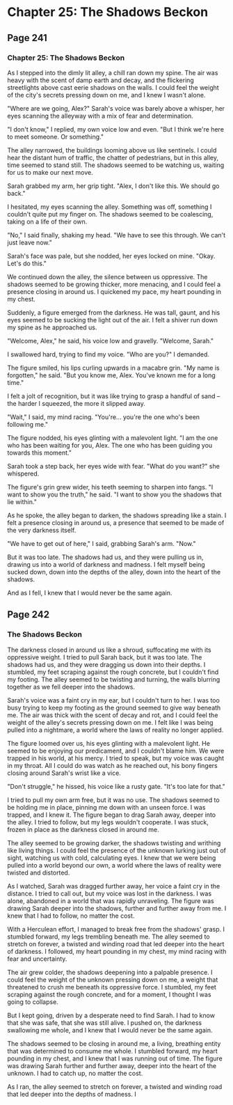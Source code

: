 # Chapter 25: The Shadows Beckon


## Page 241
### Chapter 25: The Shadows Beckon

As I stepped into the dimly lit alley, a chill ran down my spine. The air was heavy with the scent of damp earth and decay, and the flickering streetlights above cast eerie shadows on the walls. I could feel the weight of the city's secrets pressing down on me, and I knew I wasn't alone.

"Where are we going, Alex?" Sarah's voice was barely above a whisper, her eyes scanning the alleyway with a mix of fear and determination.

"I don't know," I replied, my own voice low and even. "But I think we're here to meet someone. Or something."

The alley narrowed, the buildings looming above us like sentinels. I could hear the distant hum of traffic, the chatter of pedestrians, but in this alley, time seemed to stand still. The shadows seemed to be watching us, waiting for us to make our next move.

Sarah grabbed my arm, her grip tight. "Alex, I don't like this. We should go back."

I hesitated, my eyes scanning the alley. Something was off, something I couldn't quite put my finger on. The shadows seemed to be coalescing, taking on a life of their own.

"No," I said finally, shaking my head. "We have to see this through. We can't just leave now."

Sarah's face was pale, but she nodded, her eyes locked on mine. "Okay. Let's do this."

We continued down the alley, the silence between us oppressive. The shadows seemed to be growing thicker, more menacing, and I could feel a presence closing in around us. I quickened my pace, my heart pounding in my chest.

Suddenly, a figure emerged from the darkness. He was tall, gaunt, and his eyes seemed to be sucking the light out of the air. I felt a shiver run down my spine as he approached us.

"Welcome, Alex," he said, his voice low and gravelly. "Welcome, Sarah."

I swallowed hard, trying to find my voice. "Who are you?" I demanded.

The figure smiled, his lips curling upwards in a macabre grin. "My name is forgotten," he said. "But you know me, Alex. You've known me for a long time."

I felt a jolt of recognition, but it was like trying to grasp a handful of sand – the harder I squeezed, the more it slipped away.

"Wait," I said, my mind racing. "You're... you're the one who's been following me."

The figure nodded, his eyes glinting with a malevolent light. "I am the one who has been waiting for you, Alex. The one who has been guiding you towards this moment."

Sarah took a step back, her eyes wide with fear. "What do you want?" she whispered.

The figure's grin grew wider, his teeth seeming to sharpen into fangs. "I want to show you the truth," he said. "I want to show you the shadows that lie within."

As he spoke, the alley began to darken, the shadows spreading like a stain. I felt a presence closing in around us, a presence that seemed to be made of the very darkness itself.

"We have to get out of here," I said, grabbing Sarah's arm. "Now."

But it was too late. The shadows had us, and they were pulling us in, drawing us into a world of darkness and madness. I felt myself being sucked down, down into the depths of the alley, down into the heart of the shadows.

And as I fell, I knew that I would never be the same again.

## Page 242
### The Shadows Beckon

The darkness closed in around us like a shroud, suffocating me with its oppressive weight. I tried to pull Sarah back, but it was too late. The shadows had us, and they were dragging us down into their depths. I stumbled, my feet scraping against the rough concrete, but I couldn't find my footing. The alley seemed to be twisting and turning, the walls blurring together as we fell deeper into the shadows.

Sarah's voice was a faint cry in my ear, but I couldn't turn to her. I was too busy trying to keep my footing as the ground seemed to give way beneath me. The air was thick with the scent of decay and rot, and I could feel the weight of the alley's secrets pressing down on me. I felt like I was being pulled into a nightmare, a world where the laws of reality no longer applied.

The figure loomed over us, his eyes glinting with a malevolent light. He seemed to be enjoying our predicament, and I couldn't blame him. We were trapped in his world, at his mercy. I tried to speak, but my voice was caught in my throat. All I could do was watch as he reached out, his bony fingers closing around Sarah's wrist like a vice.

"Don't struggle," he hissed, his voice like a rusty gate. "It's too late for that."

I tried to pull my own arm free, but it was no use. The shadows seemed to be holding me in place, pinning me down with an unseen force. I was trapped, and I knew it. The figure began to drag Sarah away, deeper into the alley. I tried to follow, but my legs wouldn't cooperate. I was stuck, frozen in place as the darkness closed in around me.

The alley seemed to be growing darker, the shadows twisting and writhing like living things. I could feel the presence of the unknown lurking just out of sight, watching us with cold, calculating eyes. I knew that we were being pulled into a world beyond our own, a world where the laws of reality were twisted and distorted.

As I watched, Sarah was dragged further away, her voice a faint cry in the distance. I tried to call out, but my voice was lost in the darkness. I was alone, abandoned in a world that was rapidly unraveling. The figure was drawing Sarah deeper into the shadows, further and further away from me. I knew that I had to follow, no matter the cost.

With a Herculean effort, I managed to break free from the shadows' grasp. I stumbled forward, my legs trembling beneath me. The alley seemed to stretch on forever, a twisted and winding road that led deeper into the heart of darkness. I followed, my heart pounding in my chest, my mind racing with fear and uncertainty.

The air grew colder, the shadows deepening into a palpable presence. I could feel the weight of the unknown pressing down on me, a weight that threatened to crush me beneath its oppressive force. I stumbled, my feet scraping against the rough concrete, and for a moment, I thought I was going to collapse.

But I kept going, driven by a desperate need to find Sarah. I had to know that she was safe, that she was still alive. I pushed on, the darkness swallowing me whole, and I knew that I would never be the same again.

The shadows seemed to be closing in around me, a living, breathing entity that was determined to consume me whole. I stumbled forward, my heart pounding in my chest, and I knew that I was running out of time. The figure was drawing Sarah further and further away, deeper into the heart of the unknown. I had to catch up, no matter the cost.

As I ran, the alley seemed to stretch on forever, a twisted and winding road that led deeper into the depths of madness. I
